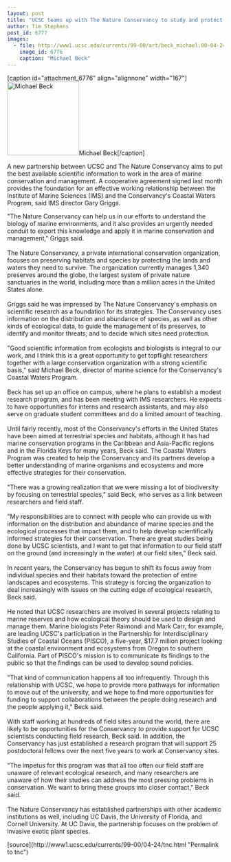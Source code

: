 ```yaml
---
layout: post
title: "UCSC teams up with The Nature Conservancy to study and protect coastal waters"
author: Tim Stephens
post_id: 6777
images:
  - file: http://www1.ucsc.edu/currents/99-00/art/beck_michael.00-04-24.167.jpg
    image_id: 6776
    caption: "Michael Beck"
---
```


[caption id="attachment_6776" align="alignnone" width="167"]<a href="http://localhost/mysite/wp-content/uploads/2000/04/beck_michael.00-04-24.167.jpg"><img class="size-full wp-image-6776" src="http://localhost/mysite/wp-content/uploads/2000/04/beck_michael.00-04-24.167.jpg" alt="Michael Beck" width="167" height="171" /></a>Michael Beck[/caption]
<p>
  A new partnership between UCSC and The Nature Conservancy aims to put the best available scientific information to work in the area of marine conservation and management. A cooperative agreement signed last month provides the foundation for an effective working relationship between the Institute of Marine Sciences (IMS) and the Conservancy's Coastal Waters Program, said IMS director Gary Griggs.
</p>"The Nature Conservancy can help us in our efforts to understand the biology of marine environments, and it also provides an urgently needed conduit to export this knowledge and apply it in marine conservation and management," Griggs said.<br>
<br>
The Nature Conservancy, a private international conservation organization, focuses on preserving habitats and species by protecting the lands and waters they need to survive. The organization currently manages 1,340 preserves around the globe, the largest system of private nature sanctuaries in the world, including more than a million acres in the United States alone.<br>
<br>
Griggs said he was impressed by The Nature Conservancy's emphasis on scientific research as a foundation for its strategies. The Conservancy uses information on the distribution and abundance of species, as well as other kinds of ecological data, to guide the management of its preserves, to identify and monitor threats, and to decide which sites need protection.<br>
<br>
"Good scientific information from ecologists and biologists is integral to our work, and I think this is a great opportunity to get topflight researchers together with a large conservation organization with a strong scientific basis," said Michael Beck, director of marine science for the Conservancy's Coastal Waters Program.<br>
<br>
Beck has set up an office on campus, where he plans to establish a modest research program, and has been meeting with IMS researchers. He expects to have opportunities for interns and research assistants, and may also serve on graduate student committees and do a limited amount of teaching.<br>
<br>
Until fairly recently, most of the Conservancy's efforts in the United States have been aimed at terrestrial species and habitats, although it has had marine conservation programs in the Caribbean and Asia-Pacific regions and in the Florida Keys for many years, Beck said. The Coastal Waters Program was created to help the Conservancy and its partners develop a better understanding of marine organisms and ecosystems and more effective strategies for their conservation.<br>
<br>
"There was a growing realization that we were missing a lot of biodiversity by focusing on terrestrial species," said Beck, who serves as a link between researchers and field staff.<br>
<br>
"My responsibilities are to connect with people who can provide us with information on the distribution and abundance of marine species and the ecological processes that impact them, and to help develop scientifically informed strategies for their conservation. There are great studies being done by UCSC scientists, and I want to get that information to our field staff on the ground (and increasingly in the water) at our field sites," Beck said.<br>
<br>
In recent years, the Conservancy has begun to shift its focus away from individual species and their habitats toward the protection of entire landscapes and ecosystems. This strategy is forcing the organization to deal increasingly with issues on the cutting edge of ecological research, Beck said.<br>
<br>
He noted that UCSC researchers are involved in several projects relating to marine reserves and how ecological theory should be used to design and manage them. Marine biologists Peter Raimondi and Mark Carr, for example, are leading UCSC's participation in the Partnership for Interdisciplinary Studies of Coastal Oceans (PISCO), a five-year, $17.7 million project looking at the coastal environment and ecosystems from Oregon to southern California. Part of PISCO's mission is to communicate its findings to the public so that the findings can be used to develop sound policies.<br>
<br>
"That kind of communication happens all too infrequently. Through this relationship with UCSC, we hope to provide more pathways for information to move out of the university, and we hope to find more opportunities for funding to support collaborations between the people doing research and the people applying it," Beck said.<br>
<br>
With staff working at hundreds of field sites around the world, there are likely to be opportunities for the Conservancy to provide support for UCSC scientists conducting field research, Beck said. In addition, the Conservancy has just established a research program that will support 25 postdoctoral fellows over the next five years to work at Conservancy sites.<br>
<br>
"The impetus for this program was that all too often our field staff are unaware of relevant ecological research, and many researchers are unaware of how their studies can address the most pressing problems in conservation. We want to bring these groups into closer contact," Beck said.<br>
<br>
The Nature Conservancy has established partnerships with other academic institutions as well, including UC Davis, the University of Florida, and Cornell University. At UC Davis, the partnership focuses on the problem of invasive exotic plant species.
<p>

</p>
[source](http://www1.ucsc.edu/currents/99-00/04-24/tnc.html "Permalink to tnc")
